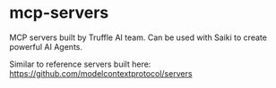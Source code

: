 # mcp-servers
MCP servers built by Truffle AI team. Can be used with Saiki to create powerful AI Agents.

Similar to reference servers built here: https://github.com/modelcontextprotocol/servers
